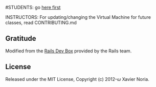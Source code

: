 #STUDENTS: go [here first](https://github.com/makersquare/student-dev-box/wiki/Setting-up-your-dev-environment)

INSTRUCTORS: For updating/changing the Virtual Machine for future classes, read CONTRIBUTING.md

## Gratitude

Modified from the [Rails Dev Box](https://github.com/rails/rails-dev-box) provided by the Rails team.

## License

Released under the MIT License, Copyright (c) 2012–<i>ω</i> Xavier Noria.
